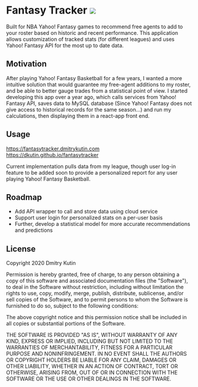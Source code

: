 # Fantasy Tracker   ![](https://github.com/dkutin/fantasytracker/workflows/Deployment/badge.svg)
Built for NBA Yahoo! Fantasy games to recommend free agents to add to your roster based on historic and recent performance. This application allows customization of tracked stats (for different leagues) and uses Yahoo! Fantasy API for the most up to date data. 

## Motivation
After playing Yahoo! Fantasy Basketball for a few years, I wanted a more intuitive solution that would guarantee my free-agent additions to my roster, and be able to better gauge trades from a statistical point of view. I started developing this app over a year ago, which calls services from Yahoo! Fantasy API, saves data to MySQL database (Since Yahoo! Fantasy does not give access to historical records for the same season...) and run my calculations, then displaying them in a react-app front end. 

## Usage
https://fantasytracker.dmitrykutin.com
https://dkutin.github.io/fantasytracker

Current implementation pulls data from my league, though user log-in feature to be added soon to provide a personalized report for any user playing Yahoo! Fantasy Basketball. 

## Roadmap
- Add API wrapper to call and store data using cloud service
- Support user login for personalized stats on a per-user basis
- Further, develop a statistical model for more accurate recommendations and predictions

## License 

Copyright 2020 Dmitry Kutin

Permission is hereby granted, free of charge, to any person obtaining a copy of this software and associated documentation files (the "Software"), to deal in the Software without restriction, including without limitation the rights to use, copy, modify, merge, publish, distribute, sublicense, and/or sell copies of the Software, and to permit persons to whom the Software is furnished to do so, subject to the following conditions:

The above copyright notice and this permission notice shall be included in all copies or substantial portions of the Software.

THE SOFTWARE IS PROVIDED "AS IS", WITHOUT WARRANTY OF ANY KIND, EXPRESS OR IMPLIED, INCLUDING BUT NOT LIMITED TO THE WARRANTIES OF MERCHANTABILITY, FITNESS FOR A PARTICULAR PURPOSE AND NONINFRINGEMENT. IN NO EVENT SHALL THE AUTHORS OR COPYRIGHT HOLDERS BE LIABLE FOR ANY CLAIM, DAMAGES OR OTHER LIABILITY, WHETHER IN AN ACTION OF CONTRACT, TORT OR OTHERWISE, ARISING FROM, OUT OF OR IN CONNECTION WITH THE SOFTWARE OR THE USE OR OTHER DEALINGS IN THE SOFTWARE.
